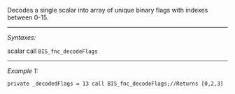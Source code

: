 Decodes a single scalar into array of unique binary flags with indexes between 0-15.


---
*Syntaxes:*

scalar call `BIS_fnc_decodeFlags`

---
*Example 1:*

```sqf
private _decodedFlags = 13 call BIS_fnc_decodeFlags;//Returns [0,2,3]
```